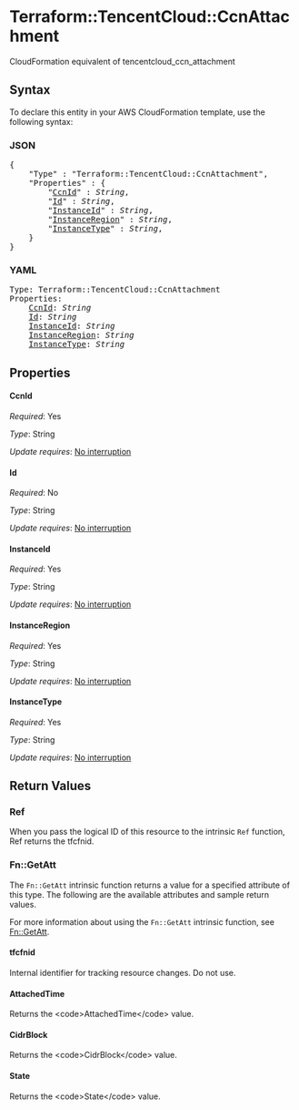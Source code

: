 # Terraform::TencentCloud::CcnAttachment

CloudFormation equivalent of tencentcloud_ccn_attachment

## Syntax

To declare this entity in your AWS CloudFormation template, use the following syntax:

### JSON

<pre>
{
    "Type" : "Terraform::TencentCloud::CcnAttachment",
    "Properties" : {
        "<a href="#ccnid" title="CcnId">CcnId</a>" : <i>String</i>,
        "<a href="#id" title="Id">Id</a>" : <i>String</i>,
        "<a href="#instanceid" title="InstanceId">InstanceId</a>" : <i>String</i>,
        "<a href="#instanceregion" title="InstanceRegion">InstanceRegion</a>" : <i>String</i>,
        "<a href="#instancetype" title="InstanceType">InstanceType</a>" : <i>String</i>,
    }
}
</pre>

### YAML

<pre>
Type: Terraform::TencentCloud::CcnAttachment
Properties:
    <a href="#ccnid" title="CcnId">CcnId</a>: <i>String</i>
    <a href="#id" title="Id">Id</a>: <i>String</i>
    <a href="#instanceid" title="InstanceId">InstanceId</a>: <i>String</i>
    <a href="#instanceregion" title="InstanceRegion">InstanceRegion</a>: <i>String</i>
    <a href="#instancetype" title="InstanceType">InstanceType</a>: <i>String</i>
</pre>

## Properties

#### CcnId

_Required_: Yes

_Type_: String

_Update requires_: [No interruption](https://docs.aws.amazon.com/AWSCloudFormation/latest/UserGuide/using-cfn-updating-stacks-update-behaviors.html#update-no-interrupt)

#### Id

_Required_: No

_Type_: String

_Update requires_: [No interruption](https://docs.aws.amazon.com/AWSCloudFormation/latest/UserGuide/using-cfn-updating-stacks-update-behaviors.html#update-no-interrupt)

#### InstanceId

_Required_: Yes

_Type_: String

_Update requires_: [No interruption](https://docs.aws.amazon.com/AWSCloudFormation/latest/UserGuide/using-cfn-updating-stacks-update-behaviors.html#update-no-interrupt)

#### InstanceRegion

_Required_: Yes

_Type_: String

_Update requires_: [No interruption](https://docs.aws.amazon.com/AWSCloudFormation/latest/UserGuide/using-cfn-updating-stacks-update-behaviors.html#update-no-interrupt)

#### InstanceType

_Required_: Yes

_Type_: String

_Update requires_: [No interruption](https://docs.aws.amazon.com/AWSCloudFormation/latest/UserGuide/using-cfn-updating-stacks-update-behaviors.html#update-no-interrupt)

## Return Values

### Ref

When you pass the logical ID of this resource to the intrinsic `Ref` function, Ref returns the tfcfnid.

### Fn::GetAtt

The `Fn::GetAtt` intrinsic function returns a value for a specified attribute of this type. The following are the available attributes and sample return values.

For more information about using the `Fn::GetAtt` intrinsic function, see [Fn::GetAtt](https://docs.aws.amazon.com/AWSCloudFormation/latest/UserGuide/intrinsic-function-reference-getatt.html).

#### tfcfnid

Internal identifier for tracking resource changes. Do not use.

#### AttachedTime

Returns the &lt;code&gt;AttachedTime&lt;/code&gt; value.

#### CidrBlock

Returns the &lt;code&gt;CidrBlock&lt;/code&gt; value.

#### State

Returns the &lt;code&gt;State&lt;/code&gt; value.

